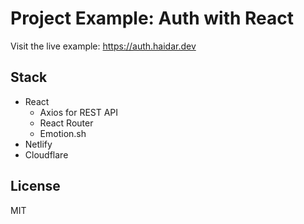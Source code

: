 # Project Example: Auth with React

Visit the live example: https://auth.haidar.dev

## Stack

- React
  - Axios for REST API
  - React Router
  - Emotion.sh
- Netlify
- Cloudflare

## License

MIT
